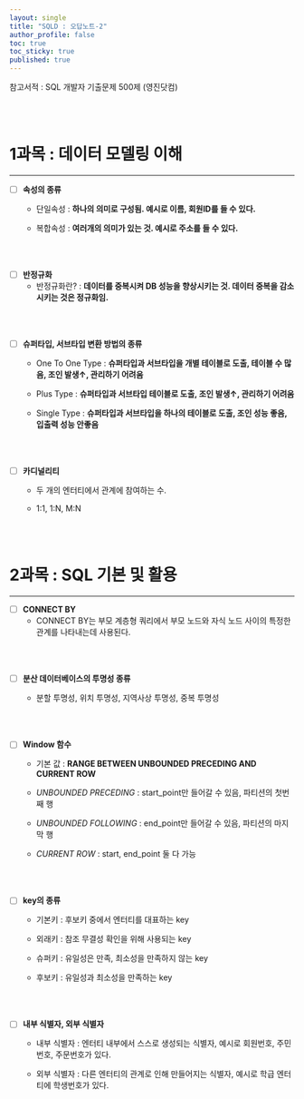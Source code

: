 ```yaml
---
layout: single
title: "SQLD : 오답노트-2"
author_profile: false
toc: true
toc_sticky: true
published: true
---
```


<div class="notice--primary" style="fontweight:bold">
참고서적 : SQL 개발자 기출문제 500제 (영진닷컴)
</div>

<br><br>

# 1과목 : 데이터 모델링 이해

<hr>

- [ ] **속성의 종류**
  + 단일속성 : __하나의 의미로 구성됨. 예시로 이름, 회원ID를 들 수 있다.__
  
  + 복합속성 : __여러개의 의미가 있는 것. 예시로 주소를 들 수 있다.__
  
  
<br><br>
  
  
- [ ] **반정규화**
  + 반정규화란? : __데이터를 중복시켜 DB 성능을 향상시키는 것. 데이터 중복을 감소시키는 것은 정규화임.__
  
  
<br><br>
  
  
- [ ] **슈퍼타입, 서브타입 변환 방법의 종류**
  + One To One Type : __슈퍼타입과 서브타입을 개별 테이블로 도출, 테이블 수 많음, 조인 발생↑, 관리하기 어려움__
  
  + Plus Type : __슈퍼타입과 서브타입 테이블로 도출, 조인 발생↑, 관리하기 어려움__
  
  + Single Type : __슈퍼타입과 서브타입을 하나의 테이블로 도출, 조인 성능 좋음, 입출력 성능 안좋음__
  
  
<br><br>
  
  
- [ ] **카디널리티**
  + 두 개의 엔터티에서 관계에 참여하는 수.
  
  + 1:1, 1:N, M:N
  
  
<br><br>
  
# 2과목 : SQL 기본 및 활용

<hr>

  
- [ ] **CONNECT BY**
  + CONNECT BY는 부모 계층형 쿼리에서 부모 노드와 자식 노드 사이의 특정한 관계를 나타내는데 사용된다.
  
  
<br><br>
  
  
- [ ] **분산 데이터베이스의 투명성 종류**
  
  + 분할 투명성, 위치 투명성, 지역사상 투명성, 중복 투명성
  
  
<br><br>
  
  
- [ ] **Window 함수**
  
  + 기본 값 : **RANGE BETWEEN UNBOUNDED PRECEDING AND CURRENT ROW**
  
  + *UNBOUNDED PRECEDING* : start_point만 들어갈 수 있음, 파티션의 첫번째 행
  
  + *UNBOUNDED FOLLOWING* : end_point만 들어갈 수 있음, 파티션의 마지막 행
  
  + *CURRENT ROW* : start, end_point 둘 다 가능
  
  
<br><br>
  
  
- [ ] **key의 종류**
  
  + 기본키 : 후보키 중에서 엔터티를 대표하는 key
  
  + 외래키 : 참조 무결성 확인을 위해 사용되는 key
  
  + 슈퍼키 : 유일성은 만족, 최소성을 만족하지 않는 key
  
  + 후보키 : 유일성과 최소성을 만족하는 key
  
  
<br><br>
  
  
- [ ] **내부 식별자, 외부 식별자**
  
  + 내부 식별자 : 엔터티 내부에서 스스로 생성되는 식별자, 예시로 회원번호, 주민번호, 주문번호가 있다.
  
  + 외부 식별자 : 다른 엔터티의 관계로 인해 만들어지는 식별자, 예시로 학급 엔터티에 학생번호가 있다.